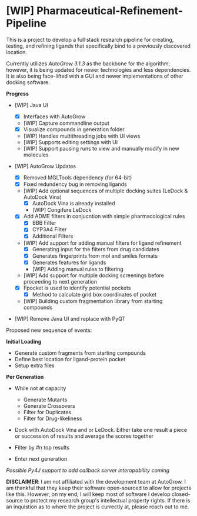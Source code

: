# [WIP] Pharmaceutical-Refinement-Pipeline
This is a project to develop a full stack research pipeline for creating, testing, and refining ligands that specifically bind to a previously discovered location. 

Currently utilizes *AutoGrow 3.1.3* as the backbone for the algorithm; however, it is being updated for newer technologies and less dependencies. It is also being face-lifted with a GUI and newer implementations of other docking software. 

**Progress**

- [WIP] Java UI
  - [x] Interfaces with AutoGrow
  - [WIP] Capture commandline output
  - [x] Visualize compounds in generation folder
  - [WIP] Handles multithreading jobs with UI views
  - [WIP] Supports editing settings with UI
  - [WIP] Support pausing runs to view and manually modify in new molecules
  
- [WIP] AutoGrow Updates
  - [x] Removed MGLTools dependency (for 64-bit)
  - [x] Fixed redundency bug in removing ligands
  - [WIP] Add optional sequences of multiple docking suites (LeDock & AutoDock Vina)
    - [x] AutoDock Vina is already installed
    - [WIP] Congifure LeDock
  - [x] Add ADME filters in conjucntion with simple pharmacological rules
    - [x] BBB Filter
    - [x] CYP3A4 Filter 
    - [x] Additional Filters
  - [WIP] Add support for adding manual filters for ligand refinement
    - [x] Generating input for the filters from drug candidates
    - [x] Generates fingerprints from mol and smiles formats
    - [x] Generates features for ligands 
    - [WIP] Adding manual rules to filtering
  - [WIP] Add support for multiple docking screenings before proceeding to next generation 
  - [x] Fpocket is used to identify potential pockets
    - [x] Method to calculate grid box coordinates of pocket
  - [WIP] Building custom fragmentation library from starting compounds
  
- [WIP] Remove Java UI and replace with PyQT


Proposed new sequence of events:

__Initial Loading__
  - Generate custom fragments from starting compounds
  - Define best location for ligand-protein pocket
  - Setup extra files


__Per Generation__
  - While not at capacity 
    - Generate Mutants 
    - Generate Crossovers 
    - Filter for Duplicates
    - Filter for Drug-likeliness 
  
  
  -  Dock with AutoDock Vina and or LeDock. Either take one result a piece or succession of results and average the scores together 
  
  - Filter by #n top results
  
  - Enter next generation


*Possible Py4J support to add callback server interopability coming*


**DISCLAIMER**: I am not affiliated with the development team at AutoGrow. I am thankful that they keep their software open-sourced to allow for projects like this. However, on my end, I will keep most of software I develop closed-source to protect my research group's intellectual property rights. If there is an inquistion as to where the project is currectly at, please reach out to me. 
